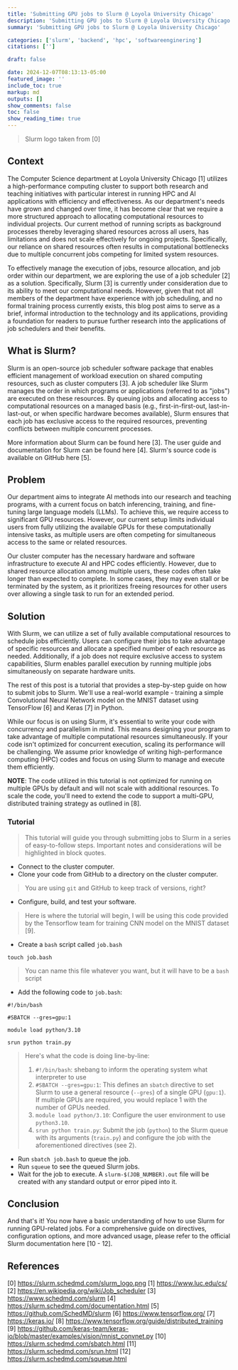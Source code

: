```yaml
---
title: 'Submitting GPU jobs to Slurm @ Loyola University Chicago'
description: 'Submitting GPU jobs to Slurm @ Loyola University Chicago'
summary: 'Submitting GPU jobs to Slurm @ Loyola University Chicago'

categories: ['slurm', 'backend', 'hpc', 'softwareenginering']
citations: ['']

draft: false

date: 2024-12-07T08:13:13-05:00
featured_image: ''
include_toc: true
markup: md
outputs: []
show_comments: false
toc: false
show_reading_time: true
---
```


> Slurm logo taken from [0]

## Context

The Computer Science department at Loyola University Chicago [1] utilizes a high-performance computing cluster to support both research and teaching initiatives with particular interest in running HPC and AI applications with efficiency and effectiveness. As our department's needs have grown and changed over time, it has become clear that we require a more structured approach to allocating computational resources to individual projects. Our current method of running scripts as background processes thereby leveraging shared resources across all users, has limitations and does not scale effectively for ongoing projects. Specifically, our reliance on shared resources often results in computational bottlenecks due to multiple concurrent jobs competing for limited system resources.

To effectively manage the execution of jobs, resource allocation, and job order within our department, we are exploring the use of a job scheduler [2] as a solution. Specifically, Slurm [3] is currently under consideration due to its ability to meet our computational needs. However, given that not all members of the department have experience with job scheduling, and no formal training process currently exists, this blog post aims to serve as a brief, informal introduction to the technology and its applications, providing a foundation for readers to pursue further research into the applications of job schedulers and their benefits.

## What is Slurm?

Slurm is an open-source job scheduler software package that enables efficient management of workload execution on shared computing resources, such as cluster computers [3]. A job scheduler like Slurm manages the order in which programs or applications (referred to as "jobs") are executed on these resources. By queuing jobs and allocating access to computational resources on a managed basis (e.g., first-in-first-out, last-in-last-out, or when specific hardware becomes available), Slurm ensures that each job has exclusive access to the required resources, preventing conflicts between multiple concurrent processes.

More information about Slurm can be found here [3]. The user guide and documentation for Slurm can be found here [4]. Slurm's source code is available on GitHub here [5].

## Problem

Our department aims to integrate AI methods into our research and teaching programs, with a current focus on batch inferencing, training, and fine-tuning large language models (LLMs). To achieve this, we require access to significant GPU resources. However, our current setup limits individual users from fully utilizing the available GPUs for these computationally intensive tasks, as multiple users are often competing for simultaneous access to the same or related resources.

Our cluster computer has the necessary hardware and software infrastructure to execute AI and HPC codes efficiently. However, due to shared resource allocation among multiple users, these codes often take longer than expected to complete. In some cases, they may even stall or be terminated by the system, as it prioritizes freeing resources for other users over allowing a single task to run for an extended period.

## Solution

With Slurm, we can utilize a set of fully available computational resources to schedule jobs efficiently. Users can configure their jobs to take advantage of specific resources and allocate a specified number of each resource as needed. Additionally, if a job does not require exclusive access to system capabilities, Slurm enables parallel execution by running multiple jobs simultaneously on separate hardware units.

The rest of this post is a tutorial that provides a step-by-step guide on how to submit jobs to Slurm. We'll use a real-world example - training a simple Convolutional Neural Network model on the MNIST dataset using TensorFlow [6] and Keras [7] in Python.

While our focus is on using Slurm, it's essential to write your code with concurrency and parallelism in mind. This means designing your program to take advantage of multiple computational resources simultaneously. If your code isn't optimized for concurrent execution, scaling its performance will be challenging. We assume prior knowledge of writing high-performance computing (HPC) codes and focus on using Slurm to manage and execute them efficiently.

**NOTE**: The code utilized in this tutorial is not optimized for running on multiple GPUs by default and will not scale with additional resources. To scale the code, you'll need to extend the code to support a multi-GPU, distributed training strategy as outlined in [8].

### Tutorial

> This tutorial will guide you through submitting jobs to Slurm in a series of easy-to-follow steps. Important notes and considerations will be highlighted in block quotes.

- Connect to the cluster computer.
- Clone your code from GitHub to a directory on the cluster computer.

> You are using `git` and GitHub to keep track of versions, right?

- Configure, build, and test your software.

> Here is where the tutorial will begin, I will be using this code provided by the Tensorflow team for training CNN model on the MNIST dataset [9].

- Create a `bash` script called `job.bash`

`touch job.bash`

> You can name this file whatever you want, but it will have to be a `bash` script

- Add the following code to `job.bash`:

```shell
#!/bin/bash

#SBATCH --gres=gpu:1

module load python/3.10

srun python train.py
```

> Here's what the code is doing line-by-line:
> 1. `#!/bin/bash`: shebang to inform the operating system what interpreter to use
> 2. `#SBATCH --gres=gpu:1`: This defines an `sbatch` directive to set Slurm to use a general resource (`--gres`) of a single GPU (`gpu:1`). If multiple GPUs are required, you would replace 1 with the number of GPUs needed.
> 3. `module load python/3.10`: Configure the user environment to use `python3.10`.
> 4. `srun python train.py`: Submit the job (`python`) to the Slurm queue with its arguments (`train.py`) and configure the job with the aforementioned directives (see 2).

- Run `sbatch job.bash` to queue the job.
- Run `squeue` to see the queued Slurm jobs.
- Wait for the job to execute. A `slurm-$(JOB_NUMBER).out` file will be created with any standard output or error piped into it.

## Conclusion

And that's it! You now have a basic understanding of how to use Slurm for running GPU-related jobs. For a comprehensive guide on directives, configuration options, and more advanced usage, please refer to the official Slurm documentation here [10 - 12].

## References

[0] https://slurm.schedmd.com/slurm_logo.png
[1] https://www.luc.edu/cs/
[2] https://en.wikipedia.org/wiki/Job_scheduler
[3] https://www.schedmd.com/slurm
[4] https://slurm.schedmd.com/documentation.html
[5] https://github.com/SchedMD/slurm
[6] https://www.tensorflow.org/
[7] https://keras.io/
[8] https://www.tensorflow.org/guide/distributed_training
[9] https://github.com/keras-team/keras-io/blob/master/examples/vision/mnist_convnet.py
[10] https://slurm.schedmd.com/sbatch.html
[11] https://slurm.schedmd.com/srun.html
[12] https://slurm.schedmd.com/squeue.html
